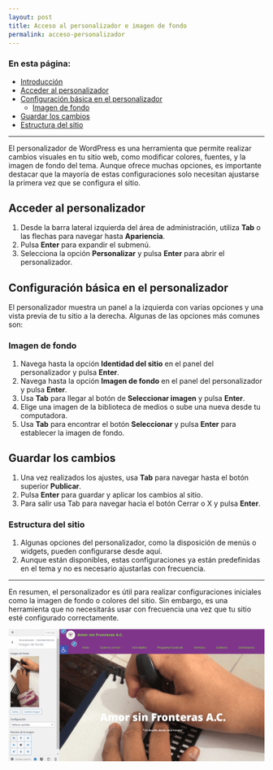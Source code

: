 ```yaml
---
layout: post
title: Acceso al personalizador e imagen de fondo
permalink: acceso-personalizador
---
```


### En esta página:

- [Introducción](#introducción)
- [Acceder al personalizador](#acceder-al-personalizador)
- [Configuración básica en el personalizador](#configuración-básica-en-el-personalizador)
  - [Imagen de fondo](#imagen-de-fondo)
- [Guardar los cambios](#guardar-los-cambios)
- [Estructura del sitio](#estructura-del-sitio)

---

El personalizador de WordPress es una herramienta que permite realizar cambios visuales en tu sitio web, como modificar colores, fuentes, y la imagen de fondo del tema. Aunque ofrece muchas opciones, es importante destacar que la mayoría de estas configuraciones solo necesitan ajustarse la primera vez que se configura el sitio.

## Acceder al personalizador

1. Desde la barra lateral izquierda del área de administración, utiliza **Tab** o las flechas para navegar hasta **Apariencia**.  
2. Pulsa **Enter** para expandir el submenú.  
3. Selecciona la opción **Personalizar** y pulsa **Enter** para abrir el personalizador.

## Configuración básica en el personalizador

El personalizador muestra un panel a la izquierda con varias opciones y una vista previa de tu sitio a la derecha. Algunas de las opciones más comunes son:

### Imagen de fondo

1. Navega hasta la opción **Identidad del sitio** en el panel del personalizador y pulsa **Enter**.  
1. Navega hasta la opción **Imagen de fondo** en el panel del personalizador y pulsa **Enter**.  
2. Usa **Tab** para llegar al botón de **Seleccionar imagen** y pulsa **Enter**.  
3. Elige una imagen de la biblioteca de medios o sube una nueva desde tu computadora.  
4. Usa **Tab** para encontrar el botón **Seleccionar** y pulsa **Enter** para establecer la imagen de fondo.

## Guardar los cambios

1. Una vez realizados los ajustes, usa **Tab** para navegar hasta el botón superior **Publicar**.  
2. Pulsa **Enter** para guardar y aplicar los cambios al sitio.
3. Para salir usa Tab para navegar hacia el botón Cerrar o X y pulsa **Enter**.

### Estructura del sitio

1. Algunas opciones del personalizador, como la disposición de menús o widgets, pueden configurarse desde aquí.  
2. Aunque están disponibles, estas configuraciones ya están predefinidas en el tema y no es necesario ajustarlas con frecuencia.

---

En resumen, el personalizador es útil para realizar configuraciones iniciales como la imagen de fondo o colores del sitio. Sin embargo, es una herramienta que no necesitarás usar con frecuencia una vez que tu sitio esté configurado correctamente.

![Captura de pantalla del área de administración de WordPress donde se muestra el apartado del personalizador para cambiar la imagen de fondo principal del sitio.](images/acceso-personalizador.png)